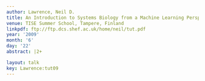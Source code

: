 ```yaml
---
author: Lawrence, Neil D.
title: An Introduction to Systems Biology from a Machine Learning Perspective
venue: TISE Summer School, Tampere, Finland
linkpdf: ftp://ftp.dcs.shef.ac.uk/home/neil/tut.pdf
year: '2009'
month: '6'
day: '22'
abstract: |2+

layout: talk
key: Lawrence:tut09
---
```

